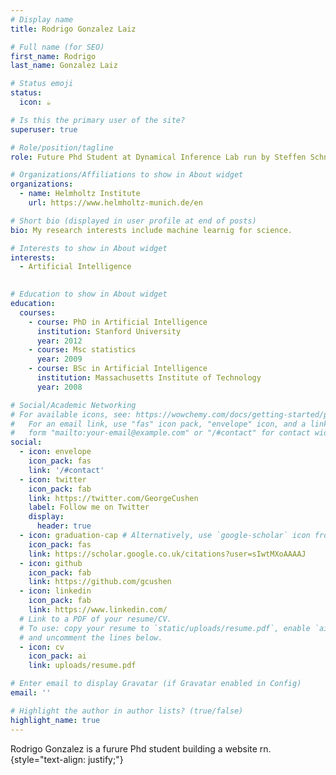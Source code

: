 ```yaml
---
# Display name
title: Rodrigo Gonzalez Laiz

# Full name (for SEO)
first_name: Rodrigo
last_name: Gonzalez Laiz

# Status emoji
status:
  icon: ☕️

# Is this the primary user of the site?
superuser: true

# Role/position/tagline
role: Future Phd Student at Dynamical Inference Lab run by Steffen Schneider

# Organizations/Affiliations to show in About widget
organizations:
  - name: Helmholtz Institute 
    url: https://www.helmholtz-munich.de/en

# Short bio (displayed in user profile at end of posts)
bio: My research interests include machine learnig for science.

# Interests to show in About widget
interests:
  - Artificial Intelligence
  

# Education to show in About widget
education:
  courses:
    - course: PhD in Artificial Intelligence
      institution: Stanford University
      year: 2012
    - course: Msc statistics
      year: 2009
    - course: BSc in Artificial Intelligence
      institution: Massachusetts Institute of Technology
      year: 2008

# Social/Academic Networking
# For available icons, see: https://wowchemy.com/docs/getting-started/page-builder/#icons
#   For an email link, use "fas" icon pack, "envelope" icon, and a link in the
#   form "mailto:your-email@example.com" or "/#contact" for contact widget.
social:
  - icon: envelope
    icon_pack: fas
    link: '/#contact'
  - icon: twitter
    icon_pack: fab
    link: https://twitter.com/GeorgeCushen
    label: Follow me on Twitter
    display:
      header: true
  - icon: graduation-cap # Alternatively, use `google-scholar` icon from `ai` icon pack
    icon_pack: fas
    link: https://scholar.google.co.uk/citations?user=sIwtMXoAAAAJ
  - icon: github
    icon_pack: fab
    link: https://github.com/gcushen
  - icon: linkedin
    icon_pack: fab
    link: https://www.linkedin.com/
  # Link to a PDF of your resume/CV.
  # To use: copy your resume to `static/uploads/resume.pdf`, enable `ai` icons in `params.yaml`,
  # and uncomment the lines below.
  - icon: cv
    icon_pack: ai
    link: uploads/resume.pdf

# Enter email to display Gravatar (if Gravatar enabled in Config)
email: ''

# Highlight the author in author lists? (true/false)
highlight_name: true
---
```


Rodrigo Gonzalez is a furure Phd student building a website rn.
{style="text-align: justify;"}
